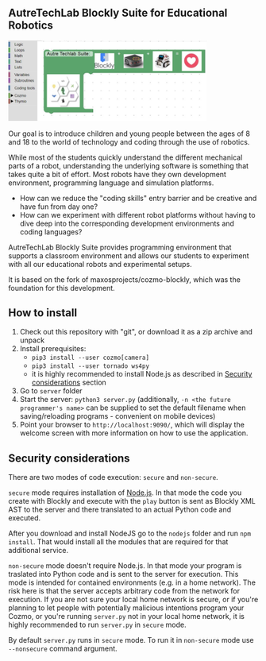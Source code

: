 ##  AutreTechLab Blockly Suite for Educational Robotics
<img src="https://github.com/AutreTechLab/ATL_Blockly_Suite/raw/master/gallery/ATL-Suite2.jpg" width="400"/></a>

Our goal is to introduce children and young people between the ages of 8 and 18 to the world of technology and coding through the use of robotics.

While most of the students quickly understand the different mechanical parts of a robot, understanding the underlying software is something that takes quite a bit of effort. Most robots have they own development environment, programming language and simulation platforms.

* How can we reduce the "coding skills" entry barrier and be creative and have fun from day one? 
* How can we experiment with different robot platforms without having to dive deep into the corresponding development environments and coding languages?

AutreTechLab Blockly Suite provides programming environment that supports a classroom environment and allows our students to experiment with all our educational robots and experimental setups. 

It is based on the fork of maxosprojects/cozmo-blockly, which was the foundation for this development.

## How to install
1. Check out this repository with "git", or download it as a zip archive and unpack
2. Install prerequisites:
	* `pip3 install --user cozmo[camera]`
	* `pip3 install --user tornado ws4py`
	* it is highly recommended to install Node.js as described in [Security considerations](#security-considerations) section
3. Go to `server` folder
4. Start the server: `python3 server.py` (additionally, `-n <the future programmer's name>` can be supplied to set the default filename when saving/reloading programs - convenient on mobile devices)
5. Point your browser to `http://localhost:9090/`, which will display the welcome screen with more information on how to use the application. 

## Security considerations
There are two modes of code execution: `secure` and `non-secure`.

`secure` mode requires installation of [Node.js](https://nodejs.org).
In that mode the code you create with Blockly and execute with the `play` button is sent as Blockly XML AST to the server and there translated to an actual Python code and executed.

After you download and install NodeJS go to the `nodejs` folder and run `npm install`. That would install all the modules that are required for that additional service.

`non-secure` mode doesn't require Node.js. In that mode your program is traslated into Python code and is sent to the server for execution.
This mode is intended for contained environments (e.g. in a home network).
The risk here is that the server accepts arbitrary code from the network for execution.
If you are not sure your local home network is secure, or if you're planning to let people with potentially malicious intentions program your Cozmo, or you're running `server.py` not in your local home network, it is highly recommended to run `server.py` in `secure` mode.

By default `server.py` runs in `secure` mode. To run it in `non-secure` mode use `--nonsecure` command argument.
